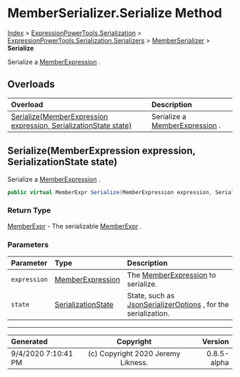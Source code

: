 ﻿# MemberSerializer.Serialize Method

[Index](../index.md) > [ExpressionPowerTools.Serialization](ExpressionPowerTools.Serialization.a.md) > [ExpressionPowerTools.Serialization.Serializers](ExpressionPowerTools.Serialization.Serializers.n.md) > [MemberSerializer](ExpressionPowerTools.Serialization.Serializers.MemberSerializer.cs.md) > **Serialize**

Serialize a [MemberExpression](https://docs.microsoft.com/dotnet/api/system.linq.expressions.memberexpression) .

## Overloads

| Overload | Description |
| :-- | :-- |
| [Serialize(MemberExpression expression, SerializationState state)](#serializememberexpression-expression-serializationstate-state) | Serialize a [MemberExpression](https://docs.microsoft.com/dotnet/api/system.linq.expressions.memberexpression) . |
## Serialize(MemberExpression expression, SerializationState state)

Serialize a [MemberExpression](https://docs.microsoft.com/dotnet/api/system.linq.expressions.memberexpression) .

```csharp
public virtual MemberExpr Serialize(MemberExpression expression, SerializationState state)
```

### Return Type

 [MemberExpr](ExpressionPowerTools.Serialization.Serializers.MemberExpr.cs.md)  - The serializable [MemberExpr](ExpressionPowerTools.Serialization.Serializers.MemberExpr.cs.md) .

### Parameters

| Parameter | Type | Description |
| :-- | :-- | :-- |
| `expression` | [MemberExpression](https://docs.microsoft.com/dotnet/api/system.linq.expressions.memberexpression) | The [MemberExpression](https://docs.microsoft.com/dotnet/api/system.linq.expressions.memberexpression) to serialize. |
| `state` | [SerializationState](ExpressionPowerTools.Serialization.Serializers.SerializationState.cs.md) | State, such as [JsonSerializerOptions](https://docs.microsoft.com/dotnet/api/system.text.json.jsonserializeroptions) , for the serialization. |



---

| Generated | Copyright | Version |
| :-- | :-: | --: |
| 9/4/2020 7:10:41 PM | (c) Copyright 2020 Jeremy Likness. | 0.8.5-alpha |
